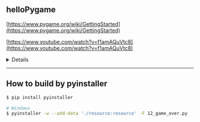 ## helloPygame
[https://www.pygame.org/wiki/GettingStarted](https://www.pygame.org/wiki/GettingStarted)

[https://www.youtube.com/watch?v=f1amAQuVtc8](https://www.youtube.com/watch?v=f1amAQuVtc8)

<details>
  <summary>Details</summary>
  <p>
  
```python
import pygame
import os

# Pygame init
pygame.init()

# Screen
screen_width = 432
screen_height = 720
screen = pygame.display.set_mode((screen_width, screen_height))
pygame.display.set_caption("Puzzle Bobble")

# Clock
clock = pygame.time.Clock()

# Background Image Load
current_path = os.path.dirname(__file__)
background = pygame.image.load(os.path.join(current_path, "resource/background/background.png"))
wall = pygame.image.load(os.path.join(current_path, "resource/wall/wall.png"))


# Bubble Images Load
bubble_images = [
    pygame.image.load(os.path.join(current_path, "resource/bubble/red.png")).convert_alpha(),
    pygame.image.load(os.path.join(current_path, "resource/bubble/yellow.png")).convert_alpha(),
    pygame.image.load(os.path.join(current_path, "resource/bubble/blue.png")).convert_alpha(),
    pygame.image.load(os.path.join(current_path, "resource/bubble/green.png")).convert_alpha(),
    pygame.image.load(os.path.join(current_path, "resource/bubble/purple.png")).convert_alpha(),
    pygame.image.load(os.path.join(current_path, "resource/bubble/black.png")).convert_alpha(),
]

# Pointer Image Load
pointer_image = pygame.image.load(os.path.join(current_path, "resource/pointer/pointer.png"))


# Game Loop
is_running = True

while is_running:
  clock.tick(60)
  
  for event in pygame.event.get():
    eventHandler(event)
    
  statusUpdate()
  
  print(screen)   # screen.bilt(image, (x, y))
  
  pygame.display.update()

# Game Quit
pygame.time.delay(5000)
pygame.quit()
```
  </p>
</details>

---
## How to build by pyinstaller
```bash
$ pip install pyinstaller

# Windows
$ pyinstaller -w --add-data './resource:resource' -F 12_game_over.py
```
